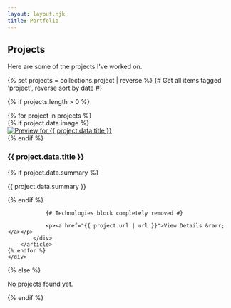 ```yaml
---
layout: layout.njk
title: Portfolio
---
```


## Projects

Here are some of the projects I've worked on.

{% set projects = collections.project | reverse %} {# Get all items tagged 'project', reverse sort by date #}

{% if projects.length > 0 %}
    <div class="project-list">
    {% for project in projects %}
        <article class="project-preview">
            {% if project.data.image %}
            <div class="project-preview-thumbnail">
                <a href="{{ project.url | url }}"><img src="{{ project.data.image | url }}" alt="Preview for {{ project.data.title }}"></a>
            </div>
            {% endif %}
            <div class="project-preview-content">
                <h3><a href="{{ project.url | url }}">{{ project.data.title }}</a></h3>
                {% if project.data.summary %}
                <p>{{ project.data.summary }}</p>
                {% endif %}

                {# Technologies block completely removed #}

                <p><a href="{{ project.url | url }}">View Details &rarr;</a></p>
            </div>
        </article>
    {% endfor %}
    </div>
{% else %}
    <p>No projects found yet.</p>
{% endif %}